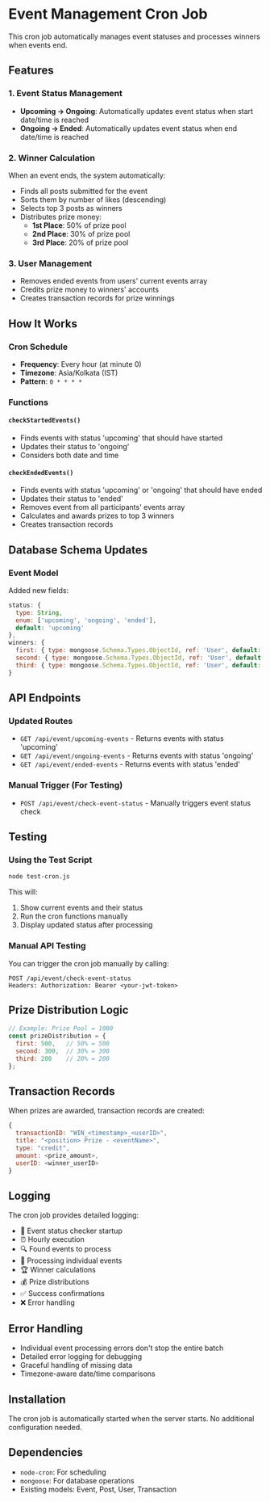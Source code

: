 # Event Management Cron Job

This cron job automatically manages event statuses and processes winners when events end.

## Features

### 1. **Event Status Management**
- **Upcoming → Ongoing**: Automatically updates event status when start date/time is reached
- **Ongoing → Ended**: Automatically updates event status when end date/time is reached

### 2. **Winner Calculation**
When an event ends, the system automatically:
- Finds all posts submitted for the event
- Sorts them by number of likes (descending)
- Selects top 3 posts as winners
- Distributes prize money:
  - **1st Place**: 50% of prize pool
  - **2nd Place**: 30% of prize pool  
  - **3rd Place**: 20% of prize pool

### 3. **User Management**
- Removes ended events from users' current events array
- Credits prize money to winners' accounts
- Creates transaction records for prize winnings

## How It Works

### Cron Schedule
- **Frequency**: Every hour (at minute 0)
- **Timezone**: Asia/Kolkata (IST)
- **Pattern**: `0 * * * *`

### Functions

#### `checkStartedEvents()`
- Finds events with status 'upcoming' that should have started
- Updates their status to 'ongoing'
- Considers both date and time

#### `checkEndedEvents()`
- Finds events with status 'upcoming' or 'ongoing' that should have ended
- Updates their status to 'ended'
- Removes event from all participants' events array
- Calculates and awards prizes to top 3 winners
- Creates transaction records

## Database Schema Updates

### Event Model
Added new fields:
```javascript
status: { 
  type: String, 
  enum: ['upcoming', 'ongoing', 'ended'], 
  default: 'upcoming' 
},
winners: {
  first: { type: mongoose.Schema.Types.ObjectId, ref: 'User', default: null },
  second: { type: mongoose.Schema.Types.ObjectId, ref: 'User', default: null },
  third: { type: mongoose.Schema.Types.ObjectId, ref: 'User', default: null }
}
```

## API Endpoints

### Updated Routes
- `GET /api/event/upcoming-events` - Returns events with status 'upcoming'
- `GET /api/event/ongoing-events` - Returns events with status 'ongoing'  
- `GET /api/event/ended-events` - Returns events with status 'ended'

### Manual Trigger (For Testing)
- `POST /api/event/check-event-status` - Manually triggers event status check

## Testing

### Using the Test Script
```bash
node test-cron.js
```

This will:
1. Show current events and their status
2. Run the cron functions manually
3. Display updated status after processing

### Manual API Testing
You can trigger the cron job manually by calling:
```
POST /api/event/check-event-status
Headers: Authorization: Bearer <your-jwt-token>
```

## Prize Distribution Logic

```javascript
// Example: Prize Pool = 1000
const prizeDistribution = {
  first: 500,   // 50% = 500
  second: 300,  // 30% = 300  
  third: 200    // 20% = 200
};
```

## Transaction Records

When prizes are awarded, transaction records are created:
```javascript
{
  transactionID: "WIN_<timestamp>_<userID>",
  title: "<position> Prize - <eventName>",
  type: "credit",
  amount: <prize_amount>,
  userID: <winner_userID>
}
```

## Logging

The cron job provides detailed logging:
- 🚀 Event status checker startup
- ⏰ Hourly execution
- 🔍 Found events to process
- 🎯 Processing individual events
- 🏆 Winner calculations
- 💰 Prize distributions
- ✅ Success confirmations
- ❌ Error handling

## Error Handling

- Individual event processing errors don't stop the entire batch
- Detailed error logging for debugging
- Graceful handling of missing data
- Timezone-aware date/time comparisons

## Installation

The cron job is automatically started when the server starts. No additional configuration needed.

## Dependencies

- `node-cron`: For scheduling
- `mongoose`: For database operations
- Existing models: Event, Post, User, Transaction
